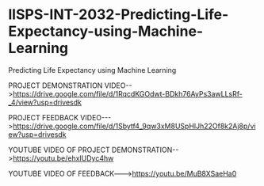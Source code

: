 # llSPS-INT-2032-Predicting-Life-Expectancy-using-Machine-Learning
Predicting Life Expectancy using Machine Learning


PROJECT DEMONSTRATION VIDEO-->https://drive.google.com/file/d/1RqcdKGOdwt-BDkh76AyPs3awLLsRf-_4/view?usp=drivesdk


PROJECT FEEDBACK VIDEO--->https://drive.google.com/file/d/1Sbytf4_9qw3xM8USpHlJh22Of8k2Aj8p/view?usp=drivesdk

YOUTUBE VIDEO OF PROJECT DEMONSTRATION-->https://youtu.be/ehxIUDyc4hw

YOUTUBE VIDEO OF FEEDBACK--->https://youtu.be/MuB8XSaeHa0

